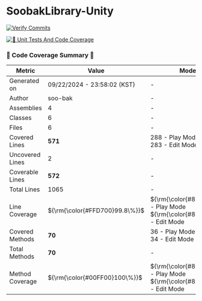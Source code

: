 # SoobakLibrary-Unity

[![Verify Commits](https://github.com/soo-bak/SoobakLibrary-Unity/actions/workflows/verify-commits.yml/badge.svg?event=pull_request)](https://github.com/soo-bak/SoobakLibrary-Unity/actions/workflows/verify-commits.yml)

[![🧪 Unit Tests And Code Coverage](https://github.com/soo-bak/SoobakLibrary-Unity/actions/workflows/UnitTestsAndCodeCoverage.yml/badge.svg)](https://github.com/soo-bak/SoobakLibrary-Unity/actions/workflows/UnitTestsAndCodeCoverage.yml)
  ### 🍉 Code Coverage Summary 🧐

  | Metric               | Value                        | Mode Details    |
  |----------------------|------------------------------|----------|
  | Generated on         | 09/22/2024 - 23:58:02 (KST)    | -        |
  | Author               | soo-bak         | -        |
  | Assemblies           | 4     | -        |
  | Classes              | 6        | -        |
  | Files                | 6          | -        |
  | Covered Lines        | **571**   | 288 - Play Mode<br> 283 - Edit Mode |
  | Uncovered Lines      | 2 | -        |
  | Coverable Lines      | **572** | -        |
  | Total Lines          | 1065     | -        |
  | Line Coverage        | $\{\\rm{\color{#FFD700}99.8\\%}}$     | $\{\\rm{\color{#8B0000}50.3\\%}}$ - Play Mode<br> $\{\\rm{\color{#8B0000}49.5\\%}}$ - Edit Mode |
  | Covered Methods      | **70** | 36 - Play Mode<br> 34 - Edit Mode |
  | Total Methods        | **70**   | -        |
  | Method Coverage      | $\{\\rm{\color{#00FF00}100\\%}}$   | $\{\\rm{\color{#8B0000}51.4\\%}}$ - Play Mode<br> $\{\\rm{\color{#8B0000}48.6\\%}}$ - Edit Mode |
 
